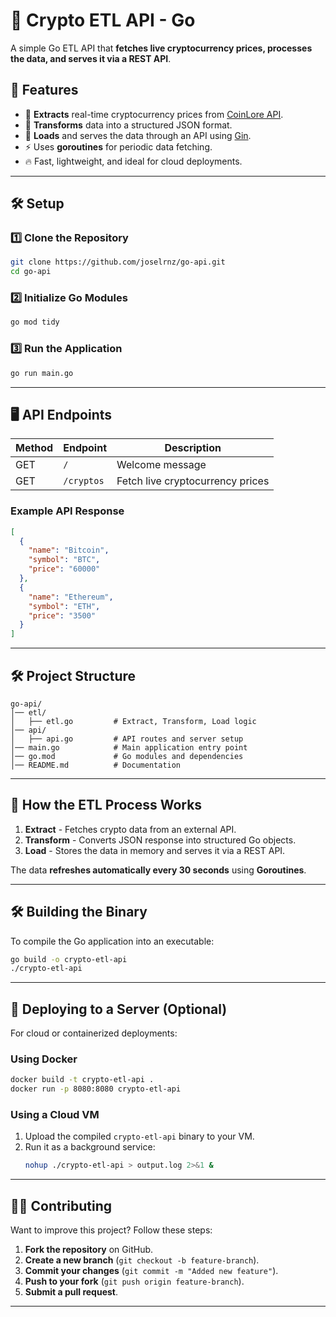 # 🚀 Crypto ETL API - Go

A simple Go ETL API that **fetches live cryptocurrency prices, processes the data, and serves it via a REST API**.

## 📌 Features

- 🔄 **Extracts** real-time cryptocurrency prices from [CoinLore API](https://www.coinlore.com/cryptocurrency-data-api).
- 🔧 **Transforms** data into a structured JSON format.
- 💾 **Loads** and serves the data through an API using [Gin](https://github.com/gin-gonic/gin).
- ⚡ Uses **goroutines** for periodic data fetching.
- 🔥 Fast, lightweight, and ideal for cloud deployments.

---

## 🛠 Setup

### **1️⃣ Clone the Repository**

```bash
git clone https://github.com/joselrnz/go-api.git
cd go-api
```

### **2️⃣ Initialize Go Modules**

```bash
go mod tidy
```

### **3️⃣ Run the Application**

```bash
go run main.go
```

---

## 🖥 API Endpoints

| Method | Endpoint   | Description                      |
| ------ | ---------- | -------------------------------- |
| GET    | `/`        | Welcome message                  |
| GET    | `/cryptos` | Fetch live cryptocurrency prices |

### **Example API Response**

```json
[
  {
    "name": "Bitcoin",
    "symbol": "BTC",
    "price": "60000"
  },
  {
    "name": "Ethereum",
    "symbol": "ETH",
    "price": "3500"
  }
]
```

---

## 🛠 Project Structure

```
go-api/
│── etl/
│   ├── etl.go         # Extract, Transform, Load logic
│── api/
│   ├── api.go         # API routes and server setup
│── main.go            # Main application entry point
│── go.mod             # Go modules and dependencies
│── README.md          # Documentation
```

---

## 🔄 How the ETL Process Works

1. **Extract** - Fetches crypto data from an external API.
2. **Transform** - Converts JSON response into structured Go objects.
3. **Load** - Stores the data in memory and serves it via a REST API.

The data **refreshes automatically every 30 seconds** using **Goroutines**.

---

## 🛠️ Building the Binary

To compile the Go application into an executable:

```bash
go build -o crypto-etl-api
./crypto-etl-api
```

---

## 🚀 Deploying to a Server (Optional)

For cloud or containerized deployments:

### **Using Docker**

```bash
docker build -t crypto-etl-api .
docker run -p 8080:8080 crypto-etl-api
```

### **Using a Cloud VM**

1. Upload the compiled `crypto-etl-api` binary to your VM.
2. Run it as a background service:
   ```bash
   nohup ./crypto-etl-api > output.log 2>&1 &
   ```

---

## 👨‍💻 Contributing

Want to improve this project? Follow these steps:

1. **Fork the repository** on GitHub.
2. **Create a new branch** (`git checkout -b feature-branch`).
3. **Commit your changes** (`git commit -m "Added new feature"`).
4. **Push to your fork** (`git push origin feature-branch`).
5. **Submit a pull request**.

---


